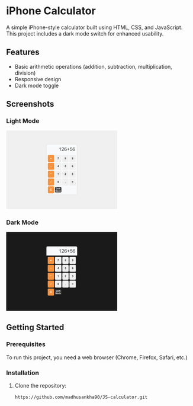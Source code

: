 # iPhone Calculator

A simple iPhone-style calculator built using HTML, CSS, and JavaScript. This project includes a dark mode switch for enhanced usability.

## Features

- Basic arithmetic operations (addition, subtraction, multiplication, division)
- Responsive design
- Dark mode toggle

## Screenshots

### Light Mode                                                                                 
<img src="screenshots/light-mode.png" alt="Light Mode Screenshot" width="300">                                           

### Dark Mode
<img src="screenshots/dark-mode.png" alt="Dark Mode Screenshot" width="300">  

## Getting Started

### Prerequisites

To run this project, you need a web browser (Chrome, Firefox, Safari, etc.)

### Installation

1. Clone the repository:
   ```sh
   https://github.com/madhusankha90/JS-calculator.git
